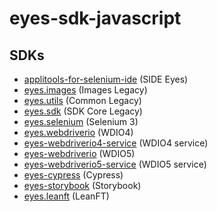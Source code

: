 # eyes-sdk-javascript 

## SDKs

- [applitools-for-selenium-ide](packages/side-eyes) (SIDE Eyes)
- [eyes.images](packages/eyes-images-legacy) (Images Legacy)
- [eyes.utils](packages/eyes-common-legacy) (Common Legacy)
- [eyes.sdk](packages/eyes-sdk-core-legacy) (SDK Core Legacy)
- [eyes.selenium](packages/eyes-selenium-3) (Selenium 3)
- [eyes.webdriverio](packages/eyes-webdriverio-4) (WDIO4)
- [eyes-webdriverio4-service](packages/eyes-webdriverio-4-service) (WDIO4 service)
- [eyes-webdriverio](packages/eyes-webdriverio-5) (WDIO5)
- [eyes-webdriverio5-service](packages/eyes-webdriverio-4-service) (WDIO5 service)
- [eyes-cypress](packages/eyes-cypress) (Cypress)
- [eyes-storybook](packages/eyes-storybook) (Storybook)
- [eyes.leanft](packages/eyes-leanft) (LeanFT)
